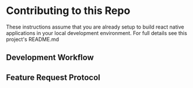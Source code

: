 # Contributing to this Repo

These instructions assume that you are already setup to build react native applications in your local development environment. For full details see this project's README.md

## Development Workflow


## Feature Request Protocol
